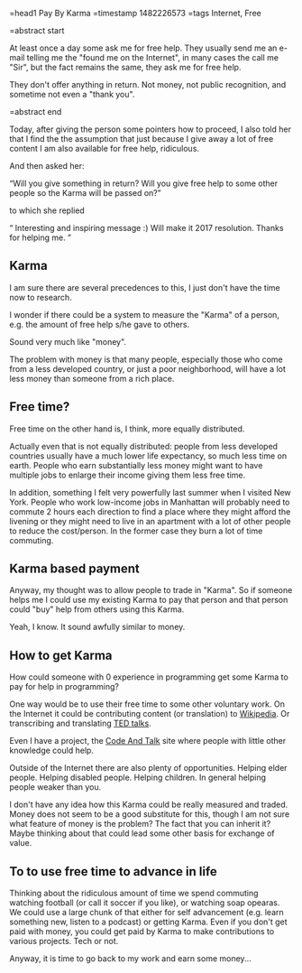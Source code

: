 =head1 Pay By Karma
=timestamp 1482226573
=tags Internet, Free

=abstract start

At least once a day some ask me for free help. They usually send me an e-mail telling me the "found me on the Internet",
in many cases the call me "Sir", but the fact remains the same, they ask me for free help.

They don't offer anything in return. Not money, not public recognition, and sometime not even a "thank you".

=abstract end

Today, after giving the person some pointers how to proceed, I also told her that I find the
the assumption that just because I give away a lot of free content I am also available for free help, ridiculous.

And then asked her:

<q>Will you give something in return? Will you give free help to some other people so the Karma will be passed on?</q>

to which she replied

<q>
Interesting and inspiring message :)
Will make it 2017 resolution.
Thanks for helping me.
</q>

<h2>Karma</h2>

I am sure there are several precedences to this, I just don't have the time now to research.

I wonder if there could be a system to measure the "Karma" of a person, e.g. the amount of free help s/he
gave to others.

Sound very much like "money".

The problem with money is that many people, especially those who come from a less developed country,
or just a poor neighborhood, will have a lot less money than someone from a rich place.

<h2>Free time?</h2>

Free time on the other hand is, I think, more equally distributed.

Actually even that is not equally distributed: people from less developed countries usually have a much lower life expectancy,
so much less time on earth. People who earn substantially less money might want to have multiple jobs to enlarge their
income giving them less free time.

In addition, something I felt very powerfully last summer when I visited New York. People who work low-income jobs in
Manhattan will probably need to commute 2 hours each direction to find a place where they might afford the livening
or they might need to live in an apartment with a lot of other people to reduce the cost/person. In the former case
they burn a lot of time commuting.


<h2>Karma based payment</h2>

Anyway, my thought was to allow people to trade in "Karma". So if someone helps me I could use my existing
Karma to pay that person and that person could "buy" help from others using this Karma.

Yeah, I know. It sound awfully similar to money.

<h2>How to get Karma</h2>

How could someone with 0 experience in programming  get some Karma to pay for help in programming?

One way would be to use their free time to some other voluntary work. On the Internet it could be contributing
content (or translation) to <a href="https://www.wikipedia.org/">Wikipedia</a>. Or transcribing and translating
<a href="http://www.ted.com/">TED talks</a>.

Even I have a project, the <a href="https://codeandtalk.com/">Code And Talk</a> site where people with little other
knowledge could help.

Outside of the Internet there are also plenty of opportunities. Helping elder people. Helping disabled people. Helping children.
In general helping people weaker than you.

I don't have any idea how this Karma could be really measured and traded.
Money does not seem to be a good substitute for this, though I am not sure what feature of money is the problem?
The fact that you can inherit it? Maybe thinking about that could lead some other basis for exchange of value.

<h2>To to use free time to advance in life</h2>

Thinking about the ridiculous amount of time we spend commuting watching football (or call it soccer if you like),
or watching soap opearas. We could use a large chunk of that either for self advancement (e.g. learn something new,
listen to a podcast) or getting Karma. Even if you don't get paid with money, you could get paid by Karma
to make contributions to various projects. Tech or not.


Anyway, it is time to go back to my work and earn some money...

